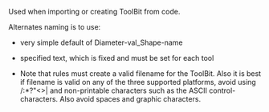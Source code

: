 










Used when importing or creating ToolBit from code.

Alternates naming is to use:

- very simple default of Diameter-val_Shape-name
- specified text, which is fixed and must be set for each tool


- Note that rules must create a valid filename for the ToolBit. Also it is best if filename is valid on any of the three supported platforms, avoid using \/:*?"<>| and non-printable characters such as the ASCII control-characters. Also avoid spaces and graphic characters.

